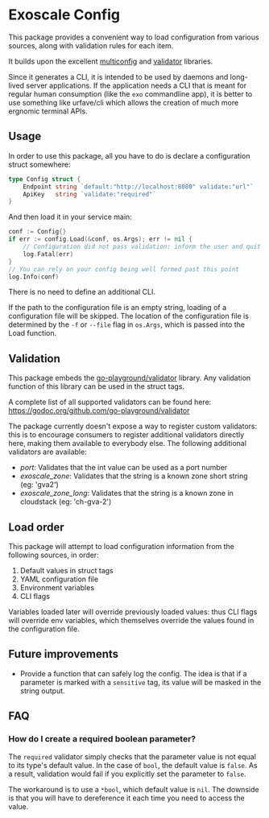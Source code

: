 # Exoscale Config
This package provides a convenient way to load configuration from various sources, along with validation rules for each item.

It builds upon the excellent [multiconfig](https://github.com/exoscale/multiconfig) and [validator](https://github.com/go-playground/validtor) libraries.

Since it generates a CLI, it is intended to be used by daemons and long-lived server applications. If the application needs a CLI that is meant for regular human consumption (like the `exo` commandline app), it is better to use something like urfave/cli which allows the creation of much more ergnomic terminal APIs.

## Usage
In order to use this package, all you have to do is declare a configuration struct somewhere:

```go
type Config struct {
    Endpoint string `default:"http://localhost:8080" validate:"url"`
    ApiKey   string `validate:"required"`
}
```

And then load it in your service main:

```go
conf := Config{}
if err := config.Load(&conf, os.Args); err != nil {
    // Configuration did not pass validation: inform the user and quit
    log.Fatal(err)
}
// You can rely on your config being well formed past this point
log.Info(conf)
```

There is no need to define an additional CLI.

If the path to the configuration file is an empty string, loading of a configuration file will be skipped. The location of the configuration file is determined by the `-f` or `--file` flag in `os.Args`, which is passed into the Load function.

## Validation
This package embeds the [go-playground/validator](https://github.com/go-playground/validator) library. Any validation function of this library can be used in the struct tags.

A complete list of all supported validators can be found here: https://godoc.org/github.com/go-playground/validator

The package currently doesn't expose a way to register custom validators: this is to encourage consumers to register additional validators directly here, making them available to everybody else. The following additional validators are available:

* _port_: Validates that the int value can be used as a port number
* _exoscale\_zone_: Validates that the string is a known zone short string (eg: 'gva2')
* _exoscale\_zone\_long_: Validates that the string is a known zone in cloudstack (eg: 'ch-gva-2')

## Load order
This package will attempt to load configuration information from the following sources, in order:

1. Default values in struct tags
2. YAML configuration file
3. Environment variables
4. CLI flags

Variables loaded later will override previously loaded values: thus CLI flags will override env variables, which themselves override the values found in the configuration file.

## Future improvements
* Provide a function that can safely log the config. The idea is that if a parameter is marked with a `sensitive` tag, its value will be masked in the string output.

## FAQ

### How do I create a required boolean parameter?
The `required` validator simply checks that the parameter value is not equal to its type's default value. In the case of `bool`, the default value is `false`. As a result, validation would fail if you explicitly set the parameter to `false`.

The workaround is to use a `*bool`, which default value is `nil`. The downside is that you will have to dereference it each time you need to access the value.
